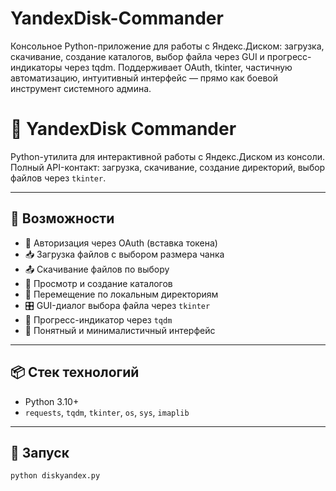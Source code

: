# YandexDisk-Commander
Консольное Python-приложение для работы с Яндекс.Диском: загрузка, скачивание, создание каталогов, выбор файла через GUI и прогресс-индикаторы через tqdm. Поддерживает OAuth, tkinter, частичную автоматизацию, интуитивный интерфейс — прямо как боевой инструмент системного админа.
# 🧾 YandexDisk Commander

Python-утилита для интерактивной работы с Яндекс.Диском из консоли.  
Полный API-контакт: загрузка, скачивание, создание директорий, выбор файлов через `tkinter`.

---

## 🧩 Возможности

- 🔐 Авторизация через OAuth (вставка токена)
- 📥 Загрузка файлов с выбором размера чанка
- 📤 Скачивание файлов по выбору
- 📂 Просмотр и создание каталогов
- 🧭 Перемещение по локальным директориям
- 🎛️ GUI-диалог выбора файла через `tkinter`
- 🔄 Прогресс-индикатор через `tqdm`
- 🧼 Понятный и минималистичный интерфейс

---

## 📦 Стек технологий

- Python 3.10+
- `requests`, `tqdm`, `tkinter`, `os`, `sys`, `imaplib`

---

## 🚀 Запуск

```bash
python diskyandex.py
